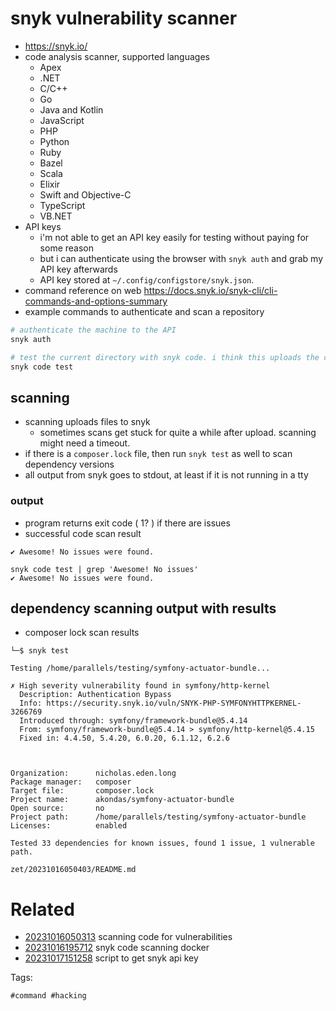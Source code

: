 # snyk vulnerability scanner

- https://snyk.io/
- code analysis scanner, supported languages
  - Apex
  - .NET
  - C/C++
  - Go
  - Java and Kotlin
  - JavaScript
  - PHP
  - Python
  - Ruby
  - Bazel
  - Scala
  - Elixir
  - Swift and Objective-C
  - TypeScript
  - VB.NET
- API keys
  - i'm not able to get an API key easily for testing without paying for some reason
  - but i can authenticate using the browser with `snyk auth` and grab my API key afterwards
  - API key stored at `~/.config/configstore/snyk.json`.
- command reference on web https://docs.snyk.io/snyk-cli/cli-commands-and-options-summary
- example commands to authenticate and scan a repository
```bash
# authenticate the machine to the API
snyk auth

# test the current directory with snyk code. i think this uploads the code.
snyk code test
```

## scanning
- scanning uploads files to snyk
  - sometimes scans get stuck for quite a while after upload. scanning might need a timeout.
- if there is a `composer.lock` file, then run `snyk test` as well to scan dependency versions
- all output from snyk goes to stdout, at least if it is not running in a tty

### output
- program returns exit code ( 1? ) if there are issues
- successful code scan result
```
✔ Awesome! No issues were found.

snyk code test | grep 'Awesome! No issues'
✔ Awesome! No issues were found.
```

## dependency scanning output with results
- composer lock scan results
```
└─$ snyk test

Testing /home/parallels/testing/symfony-actuator-bundle...

✗ High severity vulnerability found in symfony/http-kernel
  Description: Authentication Bypass
  Info: https://security.snyk.io/vuln/SNYK-PHP-SYMFONYHTTPKERNEL-3266769
  Introduced through: symfony/framework-bundle@5.4.14
  From: symfony/framework-bundle@5.4.14 > symfony/http-kernel@5.4.15
  Fixed in: 4.4.50, 5.4.20, 6.0.20, 6.1.12, 6.2.6



Organization:      nicholas.eden.long
Package manager:   composer
Target file:       composer.lock
Project name:      akondas/symfony-actuator-bundle
Open source:       no
Project path:      /home/parallels/testing/symfony-actuator-bundle
Licenses:          enabled

Tested 33 dependencies for known issues, found 1 issue, 1 vulnerable path.
```

` zet/20231016050403/README.md `

# Related

- [20231016050313](/zet/20231016050313/README.md) scanning code for vulnerabilities
- [20231016195712](/zet/20231016195712/README.md) snyk code scanning docker
- [20231017151258](/zet/20231017151258/README.md) script to get snyk api key

Tags:

    #command #hacking
